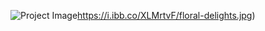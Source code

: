 ![Project Image](https://i.ibb.co/XLMrtvF/floral-delights.jpg)https://i.ibb.co/XLMrtvF/floral-delights.jpg)
